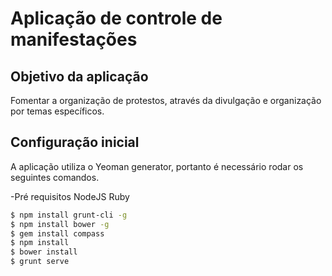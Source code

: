 Aplicação de controle de manifestações
==================

## Objetivo da aplicação

Fomentar a organização de protestos, através da divulgação e organização por temas específicos.

## Configuração inicial

A aplicação utiliza o Yeoman generator, portanto é necessário rodar os seguintes comandos.

-Pré requisitos
NodeJS
Ruby

```bash
$ npm install grunt-cli -g
$ npm install bower -g
$ gem install compass
$ npm install
$ bower install
$ grunt serve
```